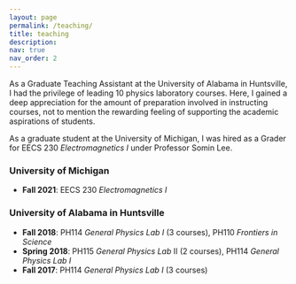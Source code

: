 ```yaml
---
layout: page
permalink: /teaching/
title: teaching
description:
nav: true
nav_order: 2
---
```


<!-- For now, this page is assumed to be a static description of your courses. You can convert it to a collection similar to `_projects/` so that you can have a dedicated page for each course.

Organize your courses by years, topics, or universities, however you like! -->

As a Graduate Teaching Assistant at the University of Alabama in Huntsville, I had the privilege of leading 10 physics laboratory courses. Here, I gained a deep appreciation for the amount of
preparation involved in instructing courses, not to mention the rewarding feeling of supporting the academic aspirations of students.

As a graduate student at the University of Michigan, I was hired as a Grader for EECS 230 *Electromagnetics I* under Professor Somin Lee.

### **University of Michigan**

- **Fall 2021**: EECS 230 *Electromagnetics I*

### **University of Alabama in Huntsville**

- **Fall 2018**: PH114 *General Physics Lab I* (3 courses), PH110 *Frontiers in Science*
- **Spring 2018**: PH115 *General Physics Lab* II (2 courses), PH114 *General Physics Lab I*
- **Fall 2017**: PH114 *General Physics Lab I* (3 courses)